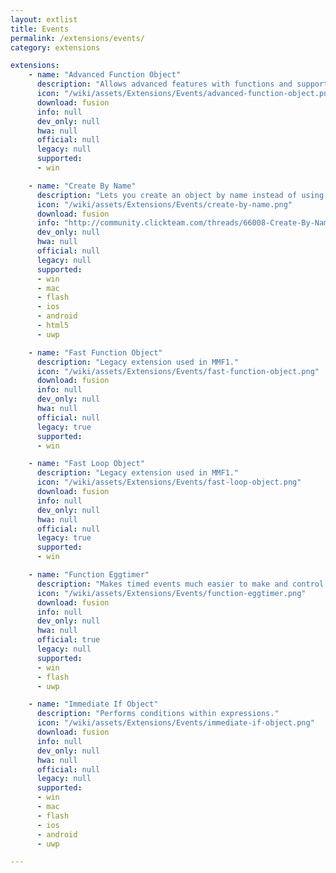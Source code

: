 ```yaml
---
layout: extlist
title: Events
permalink: /extensions/events/
category: extensions

extensions:
    - name: "Advanced Function Object"
      description: "Allows advanced features with functions and supports recursion."
      icon: "/wiki/assets/Extensions/Events/advanced-function-object.png"
      download: fusion
      info: null
      dev_only: null
      hwa: null
      official: null
      legacy: null
      supported:
      - win

    - name: "Create By Name"
      description: "Lets you create an object by name instead of using the selector dialog."
      icon: "/wiki/assets/Extensions/Events/create-by-name.png"
      download: fusion
      info: "http://community.clickteam.com/threads/66008-Create-By-Name"
      dev_only: null
      hwa: null
      official: null
      legacy: null
      supported:
      - win
      - mac
      - flash
      - ios
      - android
      - html5
      - uwp

    - name: "Fast Function Object"
      description: "Legacy extension used in MMF1."
      icon: "/wiki/assets/Extensions/Events/fast-function-object.png"
      download: fusion
      info: null
      dev_only: null
      hwa: null
      official: null
      legacy: true
      supported:
      - win

    - name: "Fast Loop Object"
      description: "Legacy extension used in MMF1."
      icon: "/wiki/assets/Extensions/Events/fast-loop-object.png"
      download: fusion
      info: null
      dev_only: null
      hwa: null
      official: null
      legacy: true
      supported:
      - win

    - name: "Function Eggtimer"
      description: "Makes timed events much easier to make and control. For example, you can call a function that will triggered after a delay. Allows repeating functions and ever-repeating functions."
      icon: "/wiki/assets/Extensions/Events/function-eggtimer.png"
      download: fusion
      info: null
      dev_only: null
      hwa: null
      official: true
      legacy: null
      supported:
      - win
      - flash
      - uwp

    - name: "Immediate If Object"
      description: "Performs conditions within expressions."
      icon: "/wiki/assets/Extensions/Events/immediate-if-object.png"
      download: fusion
      info: null
      dev_only: null
      hwa: null
      official: null
      legacy: null
      supported:
      - win
      - mac
      - flash
      - ios
      - android
      - uwp

---
```

